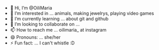 - 👋 Hi, I’m @OiliMaria
- 👀 I’m interested in ... animals, making jewelrys, playing video games
- 🌱 I’m currently learning ... about git and github
- 💞️ I’m looking to collaborate on ...
- 📫 How to reach me ... oilimaria_ at instagram
- 😄 Pronouns: ... she/her
- ⚡ Fun fact: ... I can't whistle :D 

<!---
OiliMaria/OiliMaria is a ✨ special ✨ repository because its `README.md` (this file) appears on your GitHub profile.
You can click the Preview link to take a look at your changes.
--->

